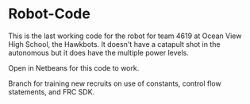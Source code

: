 Robot-Code
==========
This is the last working code for the robot for team 4619 at Ocean View High School, the Hawkbots.  It doesn't have a catapult shot in the autonomous but it does have the multiple power levels.


Open in Netbeans for this code to work.


Branch for training new recruits on use of constants, control flow statements, and FRC SDK.